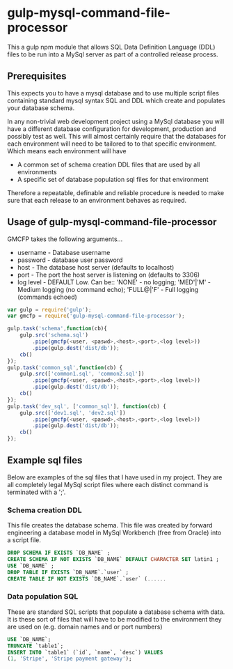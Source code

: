 # gulp-mysql-command-file-processor
This a gulp npm module that allows SQL Data Definition Language (DDL) files to be run into a MySql server as part of a controlled release process.
## Prerequisites
This expects you to have a mysql database and to use multiple script files containing standard mysql syntax SQL and DDL which create and populates your database schema.

In any non-trivial web development project using a MySql database you will have a different database configuration for development, production and possibly test as well. This will almost certainly require that the databases for each environment will need to be tailored to to that specific environment. Which means each environment will have
- A common set of schema creation DDL files that are used by all environments
- A specific set of database population sql files for that environment

Therefore a repeatable, definable and reliable procedure is needed to make sure that each release to an environment behaves as required.

## Usage of gulp-mysql-command-file-processor
GMCFP takes the following arguments...
- username - Database username
- password - database user password
- host - The database host server (defaults to localhost)
- port - The port the host server is listening on (defaults to 3306)
- log level - DEFAULT Low. Can be:: 'NONE' - no logging; 'MED'|'M' - Medium logging (no command echo); 'FULL@|'F' - Full logging (commands echoed)

```js
var gulp = require('gulp');
var gmcfp = require('gulp-mysql-command-file-processor');

gulp.task('schema',function(cb){
	gulp.src('schema.sql')
		.pipe(gmcfp(<user, <paswd>,<host>,<port>,<log level>))
		.pipe(gulp.dest('dist/db'));
	cb()
});
gulp.task('common_sql',function(cb) {
	gulp.src(['common1.sql', 'common2.sql'])
		.pipe(gmcfp(<user, <paswd>,<host>,<port>,<log level>))
		.pipe(gulp.dest('dist/db'));
	cb()
});
gulp.task('dev_sql', ['common_sql'], function(cb) {
	gulp.src(['dev1.sql', 'dev2.sql'])
		.pipe(gmcfp(<user, <paswd>,<host>,<port>,<log level>))
		.pipe(gulp.dest('dist/db'));
	cb()
});

```

## Example sql files
Below are examples of the sql files that I have used in my project. They are all completely legal MySql script files where each distinct command is terminated with a ';'.
### Schema creation DDL
This file creates the database schema. This file was created by forward engineering a database model in MySql Workbench (free from Oracle) into a script file.
```sql
DROP SCHEMA IF EXISTS `DB_NAME` ;
CREATE SCHEMA IF NOT EXISTS `DB_NAME` DEFAULT CHARACTER SET latin1 ;
USE `DB_NAME` ;
DROP TABLE IF EXISTS `DB_NAME`.`user` ;
CREATE TABLE IF NOT EXISTS `DB_NAME`.`user` (......
```

### Data population SQL
These are standard SQL scripts that populate a database schema with data. It is these sort of files that will have to be modified to the environment they are used on (e.g. domain names and or port numbers)
```sql
USE `DB_NAME`;
TRUNCATE `table1`;
INSERT INTO `table1` (`id`, `name`, `desc`) VALUES
(1, 'Stripe', 'Stripe payment gateway');
```
